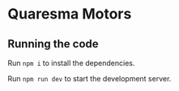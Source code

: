 
# Quaresma Motors

  ## Running the code

  Run `npm i` to install the dependencies.

  Run `npm run dev` to start the development server.
  

